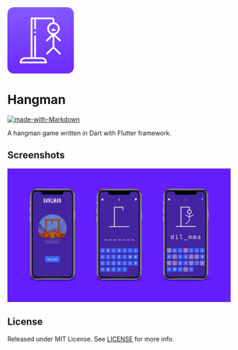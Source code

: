 <img width="150" height="150" src="./res/documentation/icon.png" />

# Hangman
[![made-with-Markdown](https://img.shields.io/badge/Made%20with-Flutter-1389FD.svg)](http://flutter.dev)

A hangman game written in Dart with Flutter framework.

## Screenshots

<img src="./res/documentation/mockup.jpg">

## License

Released under MIT License. See [LICENSE](LICENSE) for more info.
